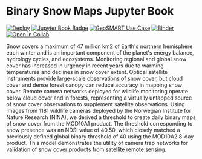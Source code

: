 # Binary Snow Maps Jupyter Book

[![Deploy](https://github.com/geo-smart/use_case_template/actions/workflows/deploy.yaml/badge.svg)](https://github.com/geo-smart/use_case_template/actions/workflows/deploy.yaml)
[![Jupyter Book Badge](https://jupyterbook.org/badge.svg)](https://geo-smart.github.io/use_case_template)
[![GeoSMART Use Case](./book/img/use_case_badge.svg)](https://geo-smart.github.io/usecases)
[![Binder](https://mybinder.org/badge_logo.svg)](https://mybinder.org/v2/gh/geo-smart/use_case_template/HEAD?urlpath=lab)
[![Open in Collab](https://colab.research.google.com/assets/colab-badge.svg)](https://colab.research.google.com/github/geo-smart/use_case_template)


Snow covers a maximum of 47 million km2 of Earth's northern hemisphere each winter and is an important component of the planet's energy balance, hydrology cycles, and ecosystems. Monitoring regional and global snow cover has increased in urgency in recent years due to warming temperatures and declines in snow cover extent. Optical satellite instruments provide large-scale observations of snow cover, but cloud cover and dense forest canopy can reduce accuracy in mapping snow cover. Remote camera networks deployed for wildlife monitoring operate below cloud cover and in forests, representing a virtually untapped source of snow cover observations to supplement satellite observations. Using images from 1181 wildlife cameras deployed by the Norwegian Institute for Nature Research (NINA), we derived a threshold to create daily binary maps of snow cover from the MOD10A1 product. The threshold corresponding to snow presence was an NDSI value of 40.50, which closely matched a previously defined global binary threshold of 40 using the MOD10A2 8-day product. This model demonstrates the utility of camera trap networks for validation of snow cover products from satellite remote sensing.


